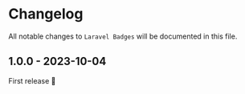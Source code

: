 # Changelog

All notable changes to `Laravel Badges` will be documented in this file.

## 1.0.0 - 2023-10-04

First release 🚀
